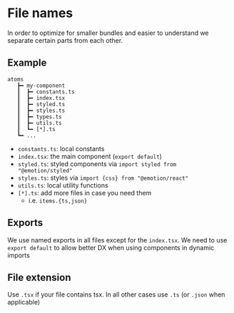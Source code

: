 # File names

In order to optimize for smaller bundles and easier to understand we separate certain parts from
each other.

## Example

```
atoms
   ┣━ my-component
   ┃  ┣━ constants.ts
   ┃  ┣━ index.tsx
   ┃  ┣━ styled.ts
   ┃  ┣━ styles.ts 
   ┃  ┣━ types.ts
   ┃  ┣━ utils.ts
   ┃  ┗━ [*].ts
   ┗━ ...
```

* `constants.ts`: local constants
* `index.tsx`: the main component (`export default`)
* `styled.ts`: styled components via `import styled from "@emotion/styled"`
* `styles.ts`: styles  via `import {css} from "@emotion/react"`
* `utils.ts`: local utility functions
* `[*].ts`: add more files in case you need them
  * i.e. `items.{ts,json}`
  
## Exports

We use named exports in all files except for the `index.tsx`.
We need to use `export default` to allow better DX when using components in dynamic imports

## File extension

Use `.tsx` if your file contains tsx. In all other cases use `.ts` (or `.json` when applicable) 

